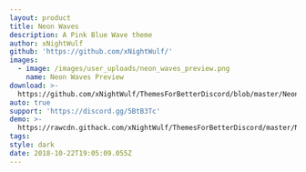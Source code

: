 ```yaml
---
layout: product
title: Neon Waves
description: A Pink Blue Wave theme
author: xNightWulf
github: 'https://github.com/xNightWulf/'
images:
  - image: /images/user_uploads/neon_waves_preview.png
    name: Neon Waves Preview
download: >-
  https://github.com/xNightWulf/ThemesForBetterDiscord/blob/master/NeonWaves.theme.css
auto: true
support: 'https://discord.gg/5BtB3Tc'
demo: >-
  https://rawcdn.githack.com/xNightWulf/ThemesForBetterDiscord/master/NeonWaves.theme.css
tags:
style: dark
date: 2018-10-22T19:05:09.055Z
---
```


